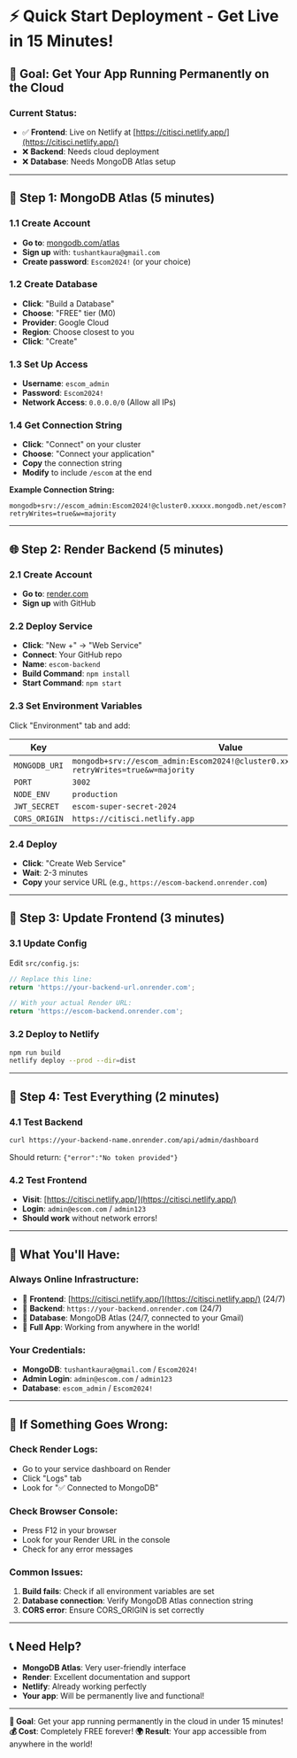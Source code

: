 # ⚡ Quick Start Deployment - Get Live in 15 Minutes!

## 🎯 **Goal: Get Your App Running Permanently on the Cloud**

### **Current Status:**
- ✅ **Frontend**: Live on Netlify at [https://citisci.netlify.app/](https://citisci.netlify.app/)
- ❌ **Backend**: Needs cloud deployment
- ❌ **Database**: Needs MongoDB Atlas setup

---

## 🚀 **Step 1: MongoDB Atlas (5 minutes)**

### 1.1 Create Account
- **Go to**: [mongodb.com/atlas](https://mongodb.com/atlas)
- **Sign up** with: `tushantkaura@gmail.com`
- **Create password**: `Escom2024!` (or your choice)

### 1.2 Create Database
- **Click**: "Build a Database"
- **Choose**: "FREE" tier (M0)
- **Provider**: Google Cloud
- **Region**: Choose closest to you
- **Click**: "Create"

### 1.3 Set Up Access
- **Username**: `escom_admin`
- **Password**: `Escom2024!`
- **Network Access**: `0.0.0.0/0` (Allow all IPs)

### 1.4 Get Connection String
- **Click**: "Connect" on your cluster
- **Choose**: "Connect your application"
- **Copy** the connection string
- **Modify** to include `/escom` at the end

**Example Connection String:**
```
mongodb+srv://escom_admin:Escom2024!@cluster0.xxxxx.mongodb.net/escom?retryWrites=true&w=majority
```

---

## 🌐 **Step 2: Render Backend (5 minutes)**

### 2.1 Create Account
- **Go to**: [render.com](https://render.com)
- **Sign up** with GitHub

### 2.2 Deploy Service
- **Click**: "New +" → "Web Service"
- **Connect**: Your GitHub repo
- **Name**: `escom-backend`
- **Build Command**: `npm install`
- **Start Command**: `npm start`

### 2.3 Set Environment Variables
Click "Environment" tab and add:

| Key | Value |
|-----|-------|
| `MONGODB_URI` | `mongodb+srv://escom_admin:Escom2024!@cluster0.xxxxx.mongodb.net/escom?retryWrites=true&w=majority` |
| `PORT` | `3002` |
| `NODE_ENV` | `production` |
| `JWT_SECRET` | `escom-super-secret-2024` |
| `CORS_ORIGIN` | `https://citisci.netlify.app` |

### 2.4 Deploy
- **Click**: "Create Web Service"
- **Wait**: 2-3 minutes
- **Copy** your service URL (e.g., `https://escom-backend.onrender.com`)

---

## 🔄 **Step 3: Update Frontend (3 minutes)**

### 3.1 Update Config
Edit `src/config.js`:
```javascript
// Replace this line:
return 'https://your-backend-url.onrender.com';

// With your actual Render URL:
return 'https://escom-backend.onrender.com';
```

### 3.2 Deploy to Netlify
```bash
npm run build
netlify deploy --prod --dir=dist
```

---

## 🧪 **Step 4: Test Everything (2 minutes)**

### 4.1 Test Backend
```bash
curl https://your-backend-name.onrender.com/api/admin/dashboard
```
Should return: `{"error":"No token provided"}`

### 4.2 Test Frontend
- **Visit**: [https://citisci.netlify.app/](https://citisci.netlify.app/)
- **Login**: `admin@escom.com` / `admin123`
- **Should work** without network errors!

---

## 🎉 **What You'll Have:**

### **Always Online Infrastructure:**
- 🌟 **Frontend**: [https://citisci.netlify.app/](https://citisci.netlify.app/) (24/7)
- 🌟 **Backend**: `https://your-backend.onrender.com` (24/7)
- 🌟 **Database**: MongoDB Atlas (24/7, connected to your Gmail)
- 🌟 **Full App**: Working from anywhere in the world!

### **Your Credentials:**
- **MongoDB**: `tushantkaura@gmail.com` / `Escom2024!`
- **Admin Login**: `admin@escom.com` / `admin123`
- **Database**: `escom_admin` / `Escom2024!`

---

## 🚨 **If Something Goes Wrong:**

### **Check Render Logs:**
- Go to your service dashboard on Render
- Click "Logs" tab
- Look for "✅ Connected to MongoDB"

### **Check Browser Console:**
- Press F12 in your browser
- Look for your Render URL in the console
- Check for any error messages

### **Common Issues:**
1. **Build fails**: Check if all environment variables are set
2. **Database connection**: Verify MongoDB Atlas connection string
3. **CORS error**: Ensure CORS_ORIGIN is set correctly

---

## 📞 **Need Help?**
- **MongoDB Atlas**: Very user-friendly interface
- **Render**: Excellent documentation and support
- **Netlify**: Already working perfectly
- **Your app**: Will be permanently live and functional!

---

**🎯 Goal**: Get your app running permanently in the cloud in under 15 minutes!
**💰 Cost**: Completely FREE forever!
**🌍 Result**: Your app accessible from anywhere in the world! 
